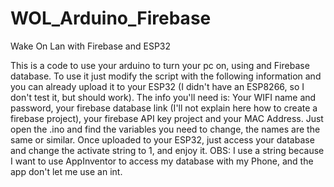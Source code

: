# WOL_Arduino_Firebase
 Wake On Lan with Firebase and ESP32

This is a code to use your arduino to turn your pc on, using and Firebase database.
To use it just modify the script with the following information and you can already upload it to your ESP32 (I didn't have an ESP8266, so I don't test it, but should work).
The info you'll need is: Your WIFI name and password, your firebase database link (I'll not explain here how to create a firebase project), your firebase API key project and your MAC Address.
Just open the .ino and find the variables you need to change, the names are the same or similar.
Once uploaded to your ESP32, just access your database and change the activate string to 1, and enjoy it.
OBS: I use a string because I want to use AppInventor to access my database with my Phone, and the app don't let me use an int.
